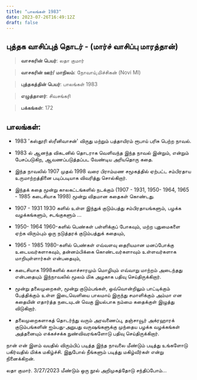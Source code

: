 ```yaml
---
title: "பாலங்கள் 1983"
date: 2023-07-26T16:49:12Z
draft: false
---
```


## புத்தக வாசிப்புத் தொடர் - (மார்ச் வாசிப்பு மாரத்தான்)

> **வாசகரின் பெயர்**: லதா குமார்

> **வாசகரின் ஊர்/ மாநிலம்**: நோவாய்,மிச்சிகன் (Novi MI)

> **புத்தகத்தின் பெயர்**: பாலங்கள் 1983

> **எழுத்தாளர்**: சிவசங்கரி 

> **பக்கங்கள்**: 172

## பாலங்கள்: 

* 1983 'கஸ்தூரி ஸ்ரீனிவாசன்' விருது மற்றும் பத்தாயிரம் ரூபாய் பரிசு பெற்ற நாவல்.

* 1983 ல் ஆனந்த விகடனில் தொடராக வெளிவந்த இந்த நாவல் இன்றும், என்றும் பேசப்படுகிற, ஆவணப்படுத்தப்பட வேண்டிய அரியதொரு கதை.

* இந்த நாவலில் 1907 முதல் 1998 வரை பிராம்மண சமூகத்தில் ஏற்பட்ட சம்பிரதாய உருமாற்றத்தினை படிப்படியாக விவரித்து சொல்கிறார்.

* இந்தக் கதை மூன்று காலகட்டங்களில் நடக்கும் (1907 - 1931, 1950- 1964, 1965 - 1985 கடைசியாக 1998) மூன்று விதமான கதைகள் கொண்டது.

* 1907 - 1931 
1930 களில் உள்ள இந்துக் குடும்பத்து சம்பிரதாயங்களும், பழக்க வழக்கங்களும், சடங்குகளும் ... 

* 1950- 1964
1960-களில் பெண்கள் பள்ளிக்குப் போகவும், மற்ற புதுமைகளை ஏற்க விரும்பும் ஒரு நடுத்தரக் குடும்பத்துக் கதையும், 

* 1965 - 1985
1980-களில் பெண்கள் எவ்வளவு தைரியமான மனப்போக்கு உடையவர்களாகவும், தன்னம்பிக்கை கொண்டவர்களாவும் உள்ளவர்களாக மாறியுள்ளார்கள் என்பதையும், 
 
* கடைசியாக 1998களில் கலாச்சாரமும் மொழியும் எவ்வாறு மாற்றம் அடைந்தது என்பதையும் இந்நாவலில் மூலம் மிக அழகாக பதிவு செய்திருக்கிறார். 

* மூன்று தலைமுறைகள், மூன்று குடும்பங்கள், ஒவ்வொன்றிலும் பாட்டிக்கும் பேத்திக்கும் உள்ள இடைவெளியை பாலமாய்  இருந்து சமாளிக்கும் அம்மா என கதையின் எதார்த்த நடையுடன் வெகு இயல்பாக நம்மை கதைக்குள் இழுத்து விடுகிறார்.

* தலைமுறைகளாகத் தொடர்ந்து வரும் அரவணைப்பு, தஞ்சாவூர் அக்ரஹாரக் குடும்பங்களின் ஐம்பது-அறுபது வருஷங்களுக்கு முந்தைய பழக்க வழக்கங்கள் அத்தனையும் எக்கச்சக்க நுண்விவரங்களோடு பதிவு செய்திருக்கிறார்.

நான் என் இளம் வயதில் விரும்பிப் படித்த இந்த நாவலை மீண்டும் படித்து உங்களோடு பகிர்வதில் மிக்க மகிழ்ச்சி. இதுபோல் நீங்களும் படித்து மகிழ்வீர்கள் என்று நினைக்கிறன்.

லதா குமார். 3/27/2023
மீண்டும் ஒரு நூல் அறிமுகத்தோடு சந்திப்போம்...
